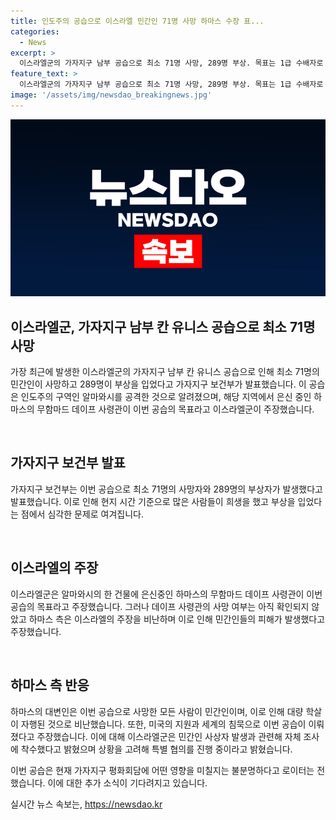 ```yaml
---
title: 인도주의 공습으로 이스라엘 민간인 71명 사망 하마스 수장 표...
categories:
  - News
excerpt: >
  이스라엘군의 가자지구 남부 공습으로 최소 71명 사망, 289명 부상. 목표는 1급 수배자로 알려진 하마스 사령관. 민간인 피해로 인해 국제사회 강력 비난. 이스라엘군은 자체 조사 및 상황 고려해 특별 협의 진행 중. 가자지구 평화회담 영향 불분명.
feature_text: >
  이스라엘군의 가자지구 남부 공습으로 최소 71명 사망, 289명 부상. 목표는 1급 수배자로 알려진 하마스 사령관. 민간인 피해로 인해 국제사회 강력 비난. 이스라엘군은 자체 조사 및 상황 고려해 특별 협의 진행 중. 가자지구 평화회담 영향 불분명.
image: '/assets/img/newsdao_breakingnews.jpg'
---
```


<p><img src="/assets/img/newsdao_breakingnews.jpg" alt="firstkoreanews 속보" /></p>

<h2 data-ke-size="size26">이스라엘군, 가자지구 남부 칸 유니스 공습으로 최소 71명 사망</h2>

<p>가장 최근에 발생한 이스라엘군의 가자지구 남부 칸 유니스 공습으로 인해 최소 71명의 민간인이 사망하고 289명이 부상을 입었다고 가자지구 보건부가 발표했습니다. 이 공습은 인도주의 구역인 알마와시를 공격한 것으로 알려졌으며, 해당 지역에서 은신 중인 하마스의 무함마드 데이프 사령관이 이번 공습의 목표라고 이스라엘군이 주장했습니다.</p>

<p data-ke-size="size16">&nbsp;</p>

<h2 data-ke-size="size24">가자지구 보건부 발표</h2>

<p>가자지구 보건부는 이번 공습으로 최소 71명의 사망자와 289명의 부상자가 발생했다고 발표했습니다. 이로 인해 현지 시간 기준으로 많은 사람들이 희생을 했고 부상을 입었다는 점에서 심각한 문제로 여겨집니다.</p>

<p data-ke-size="size16">&nbsp;</p>

<h2 data-ke-size="size24">이스라엘의 주장</h2>

<p>이스라엘군은 알마와시의 한 건물에 은신중인 하마스의 무함마드 데이프 사령관이 이번 공습의 목표라고 주장했습니다. 그러나 데이프 사령관의 사망 여부는 아직 확인되지 않았고 하마스 측은 이스라엘의 주장을 비난하며 이로 인해 민간인들의 피해가 발생했다고 주장했습니다.</p>

<p data-ke-size="size16">&nbsp;</p>

<h2 data-ke-size="size24">하마스 측 반응</h2>

<p>하마스의 대변인은 이번 공습으로 사망한 모든 사람이 민간인이며, 이로 인해 대량 학살이 자행된 것으로 비난했습니다. 또한, 미국의 지원과 세계의 침묵으로 이번 공습이 이뤄졌다고 주장했습니다. 이에 대해 이스라엘군은 민간인 사상자 발생과 관련해 자체 조사에 착수했다고 밝혔으며 상황을 고려해 특별 협의를 진행 중이라고 밝혔습니다.</p>

<p>이번 공습은 현재 가자지구 평화회담에 어떤 영향을 미칠지는 불분명하다고 로이터는 전했습니다. 이에 대한 추가 소식이 기다려지고 있습니다.</p>
실시간 뉴스 속보는, <a href="https://newsdao.kr" rel="dofollow">https://newsdao.kr</a>


